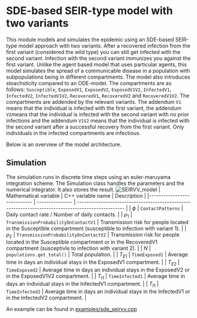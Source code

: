 # SDE-based SEIR-type model with two variants

This module models and simulates the epidemic using an SDE-based SEIR-type model approach with two variants. After a recovered infection from the first variant (considered the wild type) you can still get infected with the second variant. Infection with the second variant immunizes you against the first variant. Unlike the agent based model that uses particular agents, this model simulates the spread of a communicable disease in a population with subpopulations being in different compartments. The model also introduces stoachsticity compared to an ODE-model. The compartments are as follows: `Susceptible`,  `ExposedV1`, `ExposedV2`, `ExposedV1V2`,  `InfectedV1`, `InfectedV2`, `InfectedV1V2`, `RecoveredV1`, `RecoveredV2` and `RecoveredV1V2`. The compartments are addended by the relevant variants. The addendum `V1` means that the individual is infected with the first variant, the addendum `V2`means that the individual is infected with the second variant with no prior infections and the addendum `V1V2` means that the individual is infected with the second variant after a successful recovery from the first variant. Only individuals in the infected compartments are infectious. 

Below is an overview of the model architecture.



## Simulation

The simulation runs in discrete time steps using an euler-maruyama integration scheme. The Simulation class handles the parameters and the numerical integrator. It also stores the result. 
![SEIRVV_model](https://github.com/user-attachments/assets/8bb70557-071e-4ec0-8e5a-81380eb2086c)
| Mathematical variable                   | C++ variable name | Description |
|---------------------------- | --------------- | -------------------------------------------------------------------------------------------------- |
| $\phi$                      |  `ContactPatterns`               | Daily contact rate / Number of daily contacts. |
| $\rho_1$                      |  `TransmissionProbabilityOnContactV1`               | Transmission risk for people located in the Susceptible compartment (susceptible to infection with variant 1). |
| $\rho_2$                      |  `TransmissionProbabilityOnContactV2`               | Transmission risk for people located in the Susceptible compartment or in the RecoveredV1 compartment (susceptivle to infection with variant 2). |
| $N$                         | `populations.get_total()`   | Total population. |
| $T_{E1}$                    |  `TimeExposed1`               | Average time in days an individual stays in the ExposedV1 compartment. |
| $T_{E2}$                    |  `TimeExposed2`               | Average time in days an individual stays in the ExposedV2 or in the ExposedV1V2 compartment. |
| $T_{I1}$                    |  `TimeInfected1`               | Average time in days an individual stays in the InfectedV1 compartment. |
| $T_{I1}$                    |  `TimeInfected2`               | Average time in days an individual stays in the InfectedV1 or in the InfectedV2 compartment. |

An example can be found in [examples/sde_seirvv.cpp](../../examples/sde_seirvv.cpp)